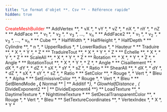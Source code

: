 ```yaml
---
title: "Le format d'objet **. Csv ** - Référence rapide"
hidden: true
---
```


<font color="Red">CreateMeshBuilder</font>
** AddVertex **, * vX *, * vY *, * vZ *, * nX *, * nY *, * nZ *
** AddFace **, * v<sub>1</sub> *, * v<sub>2</sub> *, * v<sub>3</sub> *, ..., * v<sub>n</sub> *
** AddFace2 **, * v<sub>1</sub> *, * v<sub>2</sub> *, * v<sub>3</sub> *, ..., * v<sub>n</sub> *
** Cube **, * HalfWidth *, * HalfHeight *, * HalfDepth *
** Cylindre **, * n *, * UpperRadius *, * LowerRadius *, * Hauteur *
** Traduire **, * X *, * Y *, * Z *
** TraduireTout **, * X *, * Y *, * Z *
** Échelle **, * X *, * Y *, * Z *
** ScaleAll **, * X *, * Y *, * Z *
** Rotation **, * X *, * Y *, * Z *, * Angle *
** RotationTout **, * X *, * Y *, * Z *, * Angle *
** Cisaillement **, * dX *, * dY *, * dZ *, * sX *, * sY *, * sZ *, * Ratio *
** ShearAll **, * dX *, * dY *, * dZ *, * sX *, * sY *, * sZ *, * Ratio *
** SetColor **, * Rouge *, * Vert *, * Bleu *, * Alpha *
** SetEmissiveColor **, * Rouge *, * Vert *, * Bleu *
** SetBlendMode **, {** Normal ** | ** Additif **}, * GlowHalfDistance *, {** DivideExponent2 ** | ** DivideExponent4 **}
** LoadTexture **, * DaytimeTexture *, * NighttimeTexture *
** SetDecalTransparentColor **, * Rouge *, * Vert *, * Bleu *
** SetTextureCoordinates **, * VertexIndex *, * X *, * Y *